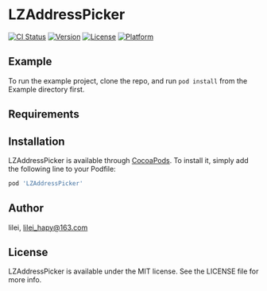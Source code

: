 # LZAddressPicker

[![CI Status](https://img.shields.io/travis/lilei/LZAddressPicker.svg?style=flat)](https://travis-ci.org/lilei/LZAddressPicker)
[![Version](https://img.shields.io/cocoapods/v/LZAddressPicker.svg?style=flat)](https://cocoapods.org/pods/LZAddressPicker)
[![License](https://img.shields.io/cocoapods/l/LZAddressPicker.svg?style=flat)](https://cocoapods.org/pods/LZAddressPicker)
[![Platform](https://img.shields.io/cocoapods/p/LZAddressPicker.svg?style=flat)](https://cocoapods.org/pods/LZAddressPicker)

## Example

To run the example project, clone the repo, and run `pod install` from the Example directory first.

## Requirements

## Installation

LZAddressPicker is available through [CocoaPods](https://cocoapods.org). To install
it, simply add the following line to your Podfile:

```ruby
pod 'LZAddressPicker'
```

## Author

lilei, lilei_hapy@163.com

## License

LZAddressPicker is available under the MIT license. See the LICENSE file for more info.
